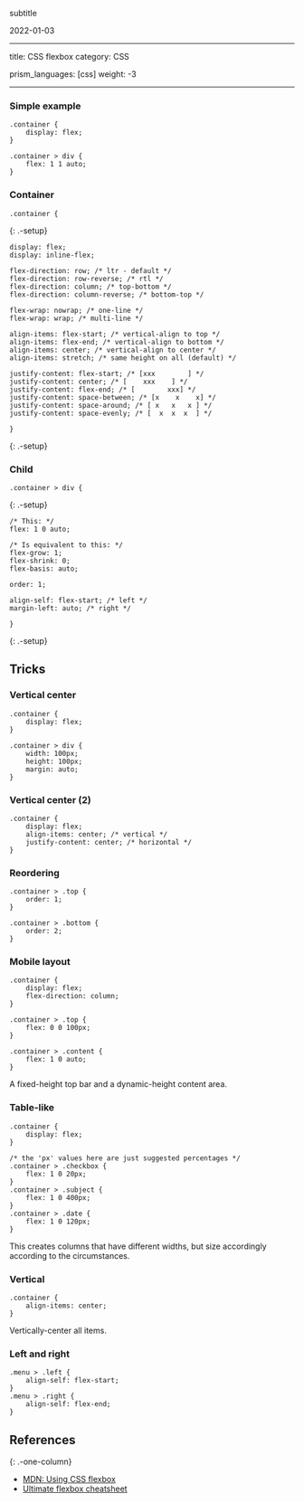 subtitle

2022-01-03

------------------------------------------------------------------------

title: CSS flexbox category: CSS

prism\_languages: \[css\] weight: -3

------------------------------------------------------------------------

### Simple example

    .container {
        display: flex;
    }

    .container > div {
        flex: 1 1 auto;
    }

### Container

    .container {

{: .-setup}

    display: flex;
    display: inline-flex;

    flex-direction: row; /* ltr - default */
    flex-direction: row-reverse; /* rtl */
    flex-direction: column; /* top-bottom */
    flex-direction: column-reverse; /* bottom-top */

    flex-wrap: nowrap; /* one-line */
    flex-wrap: wrap; /* multi-line */

    align-items: flex-start; /* vertical-align to top */
    align-items: flex-end; /* vertical-align to bottom */
    align-items: center; /* vertical-align to center */
    align-items: stretch; /* same height on all (default) */

    justify-content: flex-start; /* [xxx        ] */
    justify-content: center; /* [    xxx    ] */
    justify-content: flex-end; /* [        xxx] */
    justify-content: space-between; /* [x    x    x] */
    justify-content: space-around; /* [ x   x   x ] */
    justify-content: space-evenly; /* [  x  x  x  ] */

    }

{: .-setup}

### Child

    .container > div {

{: .-setup}

    /* This: */
    flex: 1 0 auto;

    /* Is equivalent to this: */
    flex-grow: 1;
    flex-shrink: 0;
    flex-basis: auto;

    order: 1;

    align-self: flex-start; /* left */
    margin-left: auto; /* right */

    }

{: .-setup}

Tricks
------

### Vertical center

    .container {
        display: flex;
    }

    .container > div {
        width: 100px;
        height: 100px;
        margin: auto;
    }

### Vertical center (2)

    .container {
        display: flex;
        align-items: center; /* vertical */
        justify-content: center; /* horizontal */
    }

### Reordering

    .container > .top {
        order: 1;
    }

    .container > .bottom {
        order: 2;
    }

### Mobile layout

    .container {
        display: flex;
        flex-direction: column;
    }

    .container > .top {
        flex: 0 0 100px;
    }

    .container > .content {
        flex: 1 0 auto;
    }

A fixed-height top bar and a dynamic-height content area.

### Table-like

    .container {
        display: flex;
    }

    /* the 'px' values here are just suggested percentages */
    .container > .checkbox {
        flex: 1 0 20px;
    }
    .container > .subject {
        flex: 1 0 400px;
    }
    .container > .date {
        flex: 1 0 120px;
    }

This creates columns that have different widths, but size accordingly according to the circumstances.

### Vertical

    .container {
        align-items: center;
    }

Vertically-center all items.

### Left and right

    .menu > .left {
        align-self: flex-start;
    }
    .menu > .right {
        align-self: flex-end;
    }

References
----------

{: .-one-column}

-   [MDN: Using CSS flexbox](https://developer.mozilla.org/en-US/docs/Web/Guide/CSS/Flexible_boxes)
-   [Ultimate flexbox cheatsheet](http://www.sketchingwithcss.com/samplechapter/cheatsheet.html)
